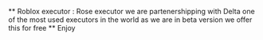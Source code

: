 ** Roblox executor : Rose executor we are partenershipping with Delta one of the most used executors in the world as we are in beta version we offer this for free **
Enjoy
